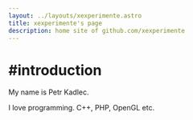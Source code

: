 ```yaml
---
layout: ../layouts/xexperimente.astro
title: xexperimente's page
description: home site of github.com/xexperimente
---
```


# #introduction

My name is Petr Kadlec.

I love programming. C++, PHP, OpenGL etc.
